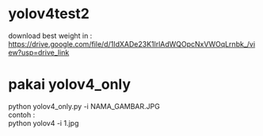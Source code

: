 # yolov4test2

download best weight in : https://drive.google.com/file/d/1IdXADe23K1lrlAdWQOpcNxVWOqLrnbk_/view?usp=drive_link 

# pakai yolov4_only
python yolov4_only.py -i NAMA_GAMBAR.JPG <br/>
contoh : <br/>
python yolov4 -i 1.jpg <br/>
